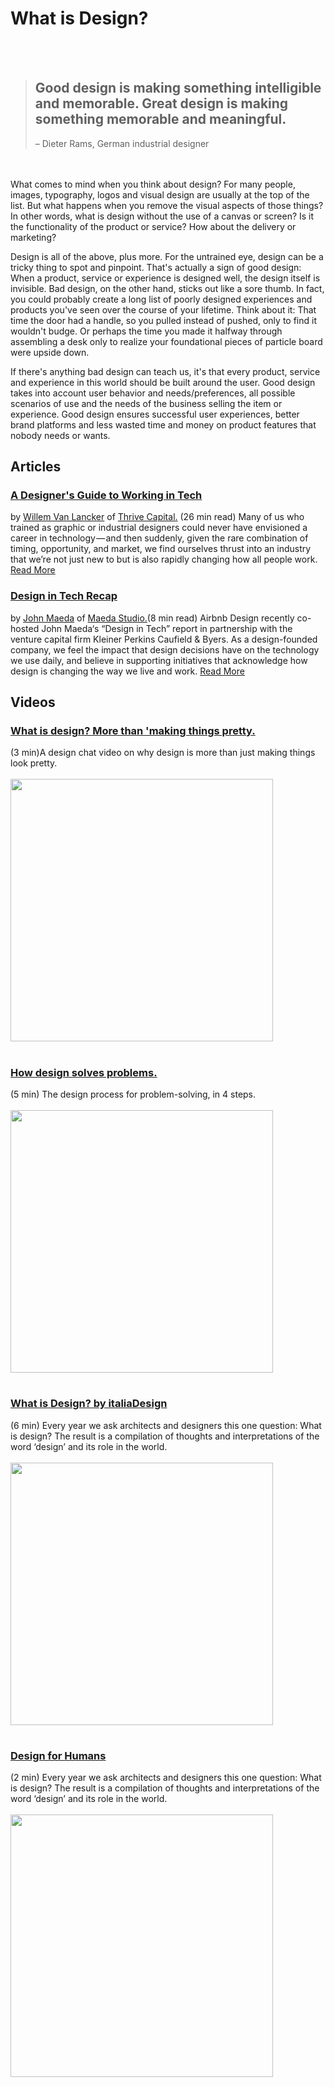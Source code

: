 # What is Design? #

<br><br>
> ## Good design is making something intelligible and memorable. Great design is making something memorable and meaningful.
> – Dieter Rams, German industrial designer 

<br><br>
What comes to mind when you think about design? For many people, images, typography, logos and visual design are usually at the top of the list. But what happens when you remove the visual aspects of those things? In other words, what is design without the use of a canvas or screen? Is it the functionality of the product or service? How about the delivery or marketing?

Design is all of the above, plus more. For the untrained eye, design can be a tricky thing to spot and pinpoint. That's actually a sign of good design: When a product, service or experience is designed well, the design itself is invisible. Bad design, on the other hand, sticks out like a sore thumb. In fact, you could probably create a long list of poorly designed experiences and products you've seen over the course of your lifetime. Think about it: That time the door had a handle, so you pulled instead of pushed, only to find it wouldn't budge. Or perhaps the time you made it halfway through assembling a desk only to realize your foundational pieces of particle board were upside down.

If there's anything bad design can teach us, it's that every product, service and experience in this world should be built around the user. Good design takes into account user behavior and needs/preferences, all possible scenarios of use and the needs of the business selling the item or experience. Good design ensures successful user experiences, better brand platforms and less wasted time and money on product features that nobody needs or wants.

## Articles ##

### [A Designer's Guide to Working in Tech](https://medium.com/bridge-collection/https-medium-com-vanlancker-a-designers-guide-to-working-in-tech-2153ffe46e81)
by [Willem Van Lancker](https://www.willemvanlancker.com/) of [Thrive Capital.](https://www.thrivecap.com/) (26 min read)
Many of us who trained as graphic or industrial designers could never have envisioned a career in technology — and then suddenly, given the rare combination of timing, opportunity, and market, we find ourselves thrust into an industry that we’re not just new to but is also rapidly changing how all people work. [Read More](https://medium.com/bridge-collection/https-medium-com-vanlancker-a-designers-guide-to-working-in-tech-2153ffe46e81)


### [Design in Tech Recap](https://airbnb.design/design-in-tech-recap/) 
by [John Maeda](https://www.linkedin.com/in/johnmaeda) of [Maeda Studio.](https://maedastudio.com/)(8 min read)
Airbnb Design recently co-hosted John Maeda‘s “Design in Tech” report in partnership with the venture capital firm Kleiner Perkins Caufield & Byers. As a design-founded company, we feel the impact that design decisions have on the technology we use daily, and believe in supporting initiatives that acknowledge how design is changing the way we live and work. [Read More](https://airbnb.design/design-in-tech-recap/)

## Videos ##

### [What is design? More than 'making things pretty.](https://www.youtube.com/watch?v=6zno_CC26lc)
(3 min)A design chat video on why design is more than just making things look pretty. <br><br>
<a href="https://www.youtube.com/watch?v=6zno_CC26lc"><img src="https://img.youtube.com/vi/6zno_CC26lc/0.jpg" width="420"></a>

#

### [How design solves problems.](https://www.youtube.com/watch?v=wOrmr5kT-48)
(5 min) The design process for problem-solving, in 4 steps.<br><br>
<a href="https://www.youtube.com/watch?v=wOrmr5kT-48"><img src="https://img.youtube.com/vi/wOrmr5kT-48/0.jpg" width="420"></a>

#

### [What is Design? by italiaDesign](https://vimeo.com/179726283)
(6 min) Every year we ask architects and designers this one question: What is design? The result is a compilation of thoughts and interpretations of the word ‘design’ and its role in the world.<br><br>
<a href="https://www.youtube.com/watch?v=9_50kJN2kyQ"><img src="https://i.vimeocdn.com/video/587873014.webp?mw=960&amp;mh=540" width="420"></a>

#

### [Design for Humans](https://www.youtube.com/watch?v=9_50kJN2kyQ)
(2 min) Every year we ask architects and designers this one question: What is design? The result is a compilation of thoughts and interpretations of the word ‘design’ and its role in the world.<br><br>
<a href="https://www.youtube.com/watch?v=9_50kJN2kyQ"><img src="https://img.youtube.com/vi/9_50kJN2kyQ/0.jpg" width="420"></a>

#
